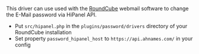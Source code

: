 This driver can use used with the [RoundCube](https://roundcube.net/) webmail software to change the E-Mail password via HiPanel API.

* Put `src/hipanel.php` in the `plugins/password/drivers` directory of your RoundCube installation
* Set property `password_hipanel_host` to `https://api.ahnames.com/` in your config
